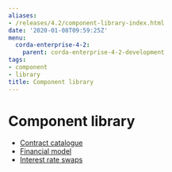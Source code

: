 ```yaml
---
aliases:
- /releases/4.2/component-library-index.html
date: '2020-01-08T09:59:25Z'
menu:
  corda-enterprise-4-2:
    parent: corda-enterprise-4-2-development
tags:
- component
- library
title: Component library
---
```



# Component library



* [Contract catalogue](contract-catalogue.md)
* [Financial model](financial-model.md)
* [Interest rate swaps](contract-irs.md)



